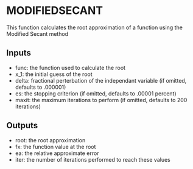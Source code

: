 # MODIFIEDSECANT
This function calculates the root approximation of a function using the Modified Secant method
## Inputs
* func: the function used to calculate the root
* x_1: the initial guess of the root
* delta: fractional perterbation of the independant variable (if omitted, defaults to .000001)
* es: the stopping criterion (if omitted, defaults to .00001 percent)
* maxit: the maximum iterations to perform (if omitted, defaults to 200 iterations)
## Outputs
* root: the root approximation
* fx: the function value at the root
* ea: the relative approximate error
* iter: the number of iterations performed to reach these values
